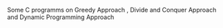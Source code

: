 Some C programms on Greedy Approach , Divide and Conquer Approach and Dynamic Programming Approach 
